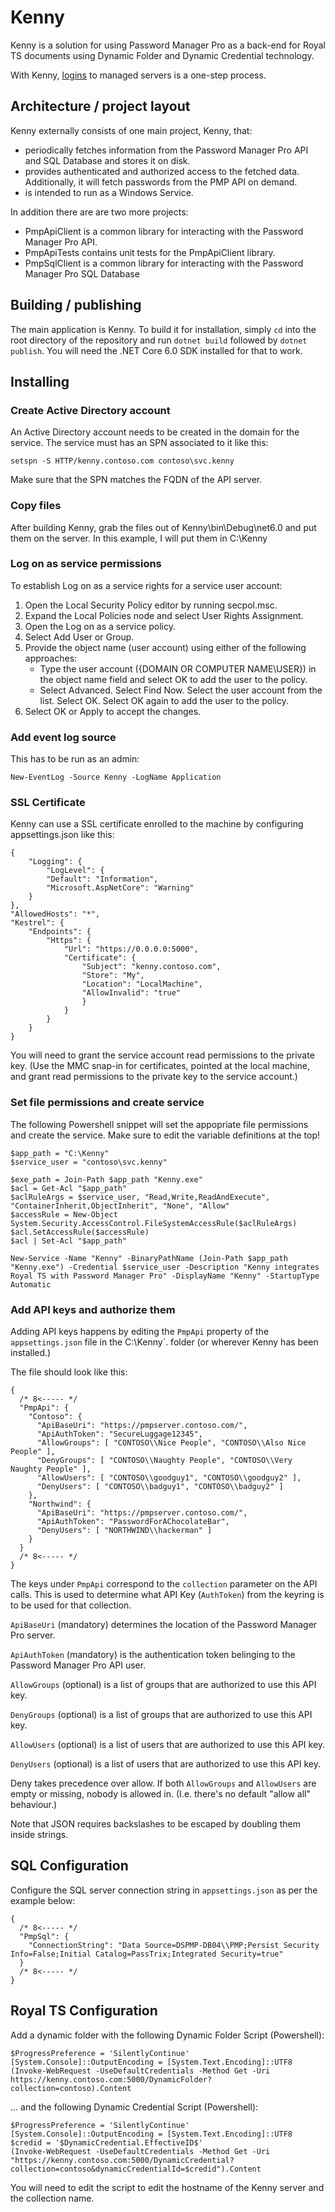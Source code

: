 # Kenny

Kenny is a solution for using Password Manager Pro as a back-end for Royal TS
documents using Dynamic Folder and Dynamic Credential technology.

With Kenny, [logins](https://www.youtube.com/watch?v=yK0P1Bk8Cx4) to managed
servers is a one-step process.

## Architecture / project layout

Kenny externally consists of one main project, Kenny, that:

- periodically fetches information from the Password Manager Pro
  API and SQL Database and stores it on disk.
- provides authenticated and authorized access to the fetched data.
  Additionally, it will fetch passwords from the PMP API on
  demand.
- is intended to run as a Windows Service.

In addition there are are two more projects:

- PmpApiClient is a common library for interacting with the
  Password Manager Pro API.
- PmpApiTests contains unit tests for the PmpApiClient library.
- PmpSqlClient is a common library for interacting with the
  Password Manager Pro SQL Database

## Building / publishing

The main application is Kenny. To build it for installation, simply `cd`
into the root directory of the repository and run `dotnet build` followed by
`dotnet publish`. You will need the .NET Core 6.0 SDK installed for that to
work.

## Installing

### Create Active Directory account

An Active Directory account needs to be created in the domain for the service.
The service must has an SPN associated to it like this:

`setspn -S HTTP/kenny.contoso.com contoso\svc.kenny`

Make sure that the SPN matches the FQDN of the API server.

### Copy files

After building Kenny, grab the files out of Kenny\bin\Debug\net6.0
and put them on the server. In this example, I will put them in C:\Kenny

### Log on as service permissions

To establish Log on as a service rights for a service user account:

1. Open the Local Security Policy editor by running secpol.msc.
2. Expand the Local Policies node and select User Rights Assignment.
3. Open the Log on as a service policy.
4. Select Add User or Group.
5. Provide the object name (user account) using either of the following approaches:
    - Type the user account ({DOMAIN OR COMPUTER NAME\USER}) in the object name field and select OK to add the user to the policy.
    - Select Advanced. Select Find Now. Select the user account from the list. Select OK. Select OK again to add the user to the policy.
6. Select OK or Apply to accept the changes.

### Add event log source

This has to be run as an admin:

    New-EventLog -Source Kenny -LogName Application

### SSL Certificate

Kenny can use a SSL certificate enrolled to the machine by configuring appsettings.json like this:

    {
        "Logging": {
            "LogLevel": {
            "Default": "Information",
            "Microsoft.AspNetCore": "Warning"
        }
    },
    "AllowedHosts": "*",
    "Kestrel": {
        "Endpoints": {
            "Https": {
                "Url": "https://0.0.0.0:5000",
                "Certificate": {
                    "Subject": "kenny.contoso.com",
                    "Store": "My",
                    "Location": "LocalMachine",
                    "AllowInvalid": "true"
                    }
                }
            }
        }
    }

You will need to grant the service account read permissions to the private key.
(Use the MMC snap-in for certificates, pointed at the local machine, and grant
read permissions to the private key to the service account.)

### Set file permissions and create service

The following Powershell snippet will set the appopriate file permissions and create the service. Make sure to edit the variable definitions at the top!

    $app_path = "C:\Kenny"
    $service_user = "contoso\svc.kenny"
    
    $exe_path = Join-Path $app_path "Kenny.exe"
    $acl = Get-Acl "$app_path"
    $aclRuleArgs = $service_user, "Read,Write,ReadAndExecute", "ContainerInherit,ObjectInherit", "None", "Allow"
    $accessRule = New-Object System.Security.AccessControl.FileSystemAccessRule($aclRuleArgs)
    $acl.SetAccessRule($accessRule)
    $acl | Set-Acl "$app_path"

    New-Service -Name "Kenny" -BinaryPathName (Join-Path $app_path "Kenny.exe") -Credential $service_user -Description "Kenny integrates Royal TS with Password Manager Pro" -DisplayName "Kenny" -StartupType Automatic

### Add API keys and authorize them

Adding API keys happens by editing the `PmpApi` property of the
`appsettings.json` file in the C:\Kenny`. folder (or wherever Kenny has been installed.)

The file should look like this:

    {
      /* 8<----- */
      "PmpApi": {
        "Contoso": {
          "ApiBaseUri": "https://pmpserver.contoso.com/",
          "ApiAuthToken": "SecureLuggage12345",
          "AllowGroups": [ "CONTOSO\\Nice People", "CONTOSO\\Also Nice People" ],
          "DenyGroups": [ "CONTOSO\\Naughty People", "CONTOSO\\Very Naughty People" ],
          "AllowUsers": [ "CONTOSO\\goodguy1", "CONTOSO\\goodguy2" ],
          "DenyUsers": [ "CONTOSO\\badguy1", "CONTOSO\\badguy2" ]
        },
        "Northwind": {
          "ApiBaseUri": "https://pmpserver.contoso.com/",
          "ApiAuthToken": "PasswordForAChocolateBar",
          "DenyUsers": [ "NORTHWIND\\hackerman" ]
        }
      }
      /* 8<----- */
    }
    
The keys under `PmpApi` correspond to the `collection` parameter on the API
calls. This is used to determine what API Key (`AuthToken`) from the keyring
is to be used for that collection.

`ApiBaseUri` (mandatory) determines the location of the Password Manager Pro
server.

`ApiAuthToken` (mandatory) is the authentication token belinging to the
Password Manager Pro API user.

`AllowGroups` (optional) is a list of groups that are authorized to use this
API key.

`DenyGroups` (optional) is a list of groups that are authorized to use this
API key.

`AllowUsers` (optional) is a list of users that are authorized to use this
API key.

`DenyUsers` (optional) is a list of users that are authorized to use this
API key.

Deny takes precedence over allow. If both `AllowGroups` and `AllowUsers`
are empty or missing, nobody is allowed in. (I.e. there's no default
"allow all" behaviour.)

Note that JSON requires backslashes to be escaped by doubling them inside
strings.

## SQL Configuration

Configure the SQL server connection string in `appsettings.json` as per the example below:

    {
      /* 8<----- */
      "PmpSql": {
        "ConnectionString": "Data Source=DSPMP-DB04\\PMP;Persist Security Info=False;Initial Catalog=PassTrix;Integrated Security=true"
      }
      /* 8<----- */
    }

## Royal TS Configuration

Add a dynamic folder with the following Dynamic Folder Script (Powershell):

    $ProgressPreference = 'SilentlyContinue'
    [System.Console]::OutputEncoding = [System.Text.Encoding]::UTF8
    (Invoke-WebRequest -UseDefaultCredentials -Method Get -Uri https://kenny.contoso.com:5000/DynamicFolder?collection=contoso).Content

... and the following Dynamic Credential Script (Powershell):

    $ProgressPreference = 'SilentlyContinue'
    [System.Console]::OutputEncoding = [System.Text.Encoding]::UTF8
    $credid = '$DynamicCredential.EffectiveID$'
    (Invoke-WebRequest -UseDefaultCredentials -Method Get -Uri "https://kenny.contoso.com:5000/DynamicCredential?collection=contoso&dynamicCredentialId=$credid").Content

You will need to edit the script to edit the hostname of the Kenny server and
the collection name.